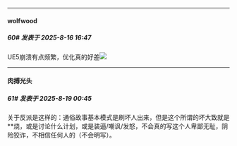 ﻿
*****

####  wolfwood  
##### 60#       发表于 2025-8-16 16:47

UE5崩溃有点频繁，优化真的好差<img src="https://static.stage1st.com/image/smiley/face2017/001.png" referrerpolicy="no-referrer">


*****

####  肉搏光头  
##### 61#       发表于 2025-8-19 00:45

关于反派是这样的：通俗故事基本模式是刷坏人出来，但是这个所谓的坏大致就是**烧，或是讨论什么计划，或是装逼/嘲讽/发怒，不会真的写这个人卑鄙无耻，阴险狡诈，不相信任何人的（不会明写）。

